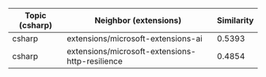 | Topic (csharp) | Neighbor (extensions) | Similarity |
|-------------|-------------------|------------|
| csharp | extensions/microsoft-extensions-ai | 0.5393 |
| csharp | extensions/microsoft-extensions-http-resilience | 0.4854 |

